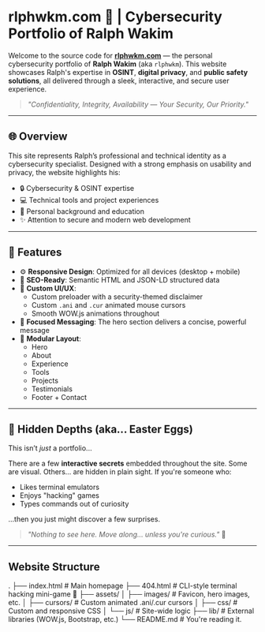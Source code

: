 # rlphwkm.com 🚨 | Cybersecurity Portfolio of Ralph Wakim

Welcome to the source code for [**rlphwkm.com**](https://www.rlphwkm.com) — the personal cybersecurity portfolio of **Ralph Wakim** (aka `rlphwkm`). This website showcases Ralph's expertise in **OSINT**, **digital privacy**, and **public safety solutions**, all delivered through a sleek, interactive, and secure user experience.

> _"Confidentiality, Integrity, Availability — Your Security, Our Priority."_

---

## 🌐 Overview

This site represents Ralph’s professional and technical identity as a cybersecurity specialist. Designed with a strong emphasis on usability and privacy, the website highlights his:

- 🔒 Cybersecurity & OSINT expertise  
- 💻 Technical tools and project experiences  
- 🧠 Personal background and education  
- ✨ Attention to secure and modern web development

---

## 🚀 Features

- ⚙️ **Responsive Design**: Optimized for all devices (desktop + mobile)
- 🧠 **SEO-Ready**: Semantic HTML and JSON-LD structured data
- 🎨 **Custom UI/UX**:
  - Custom preloader with a security-themed disclaimer
  - Custom `.ani` and `.cur` animated mouse cursors
  - Smooth WOW.js animations throughout
- 🎯 **Focused Messaging**: The hero section delivers a concise, powerful message
- 🔗 **Modular Layout**:
  - Hero  
  - About  
  - Experience  
  - Tools  
  - Projects  
  - Testimonials  
  - Footer + Contact

---

## 🧩 Hidden Depths (aka... Easter Eggs)

This isn’t *just* a portfolio...

There are a few **interactive secrets** embedded throughout the site. Some are visual. Others… are hidden in plain sight. If you're someone who:

- Likes terminal emulators  
- Enjoys "hacking" games  
- Types commands out of curiosity  

…then you just might discover a few surprises.

> _"Nothing to see here. Move along... unless you're curious."_ 👀

---

## Website Structure

.
├── index.html              # Main homepage
├── 404.html                # CLI-style terminal hacking mini-game 👀
├── assets/
│   ├── images/             # Favicon, hero images, etc.
│   ├── cursors/            # Custom animated .ani/.cur cursors
│   ├── css/                # Custom and responsive CSS
│   └── js/                 # Site-wide logic
├── lib/                    # External libraries (WOW.js, Bootstrap, etc.)
└── README.md               # You're reading it.

